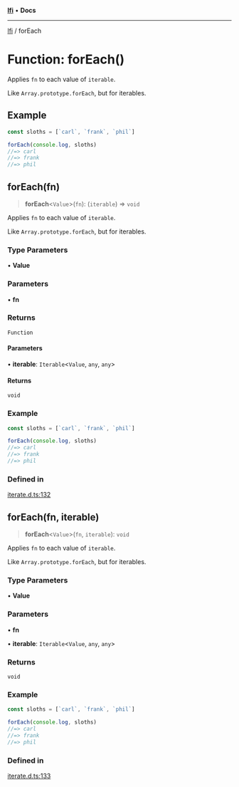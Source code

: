 [**lfi**](../readme.md) • **Docs**

***

[lfi](../globals.md) / forEach

# Function: forEach()

Applies `fn` to each value of `iterable`.

Like `Array.prototype.forEach`, but for iterables.

## Example

```js
const sloths = [`carl`, `frank`, `phil`]

forEach(console.log, sloths)
//=> carl
//=> frank
//=> phil
```

## forEach(fn)

> **forEach**\<`Value`\>(`fn`): (`iterable`) => `void`

Applies `fn` to each value of `iterable`.

Like `Array.prototype.forEach`, but for iterables.

### Type Parameters

• **Value**

### Parameters

• **fn**

### Returns

`Function`

#### Parameters

• **iterable**: `Iterable`\<`Value`, `any`, `any`\>

#### Returns

`void`

### Example

```js
const sloths = [`carl`, `frank`, `phil`]

forEach(console.log, sloths)
//=> carl
//=> frank
//=> phil
```

### Defined in

[iterate.d.ts:132](https://github.com/TomerAberbach/lfi/blob/fd6e1ff9d7b7d249090f89ead6d0a30e26aba2e4/src/operations/iterate.d.ts#L132)

## forEach(fn, iterable)

> **forEach**\<`Value`\>(`fn`, `iterable`): `void`

Applies `fn` to each value of `iterable`.

Like `Array.prototype.forEach`, but for iterables.

### Type Parameters

• **Value**

### Parameters

• **fn**

• **iterable**: `Iterable`\<`Value`, `any`, `any`\>

### Returns

`void`

### Example

```js
const sloths = [`carl`, `frank`, `phil`]

forEach(console.log, sloths)
//=> carl
//=> frank
//=> phil
```

### Defined in

[iterate.d.ts:133](https://github.com/TomerAberbach/lfi/blob/fd6e1ff9d7b7d249090f89ead6d0a30e26aba2e4/src/operations/iterate.d.ts#L133)
